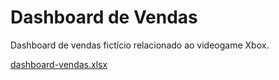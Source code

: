 # Dashboard de Vendas

Dashboard de vendas fictício relacionado ao videogame Xbox.

[dashboard-vendas.xlsx](dashboard-vendas.xlsx)